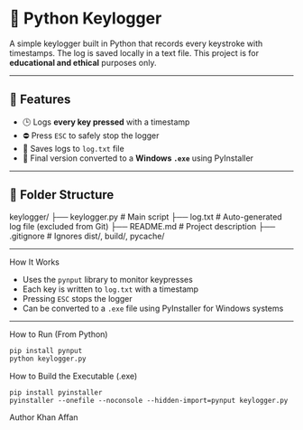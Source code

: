 # 🔐 Python Keylogger

A simple keylogger built in Python that records every keystroke with timestamps. The log is saved locally in a text file. This project is for **educational and ethical** purposes only.

---

## 📌 Features

- 🕒 Logs **every key pressed** with a timestamp
- ⛔ Press `ESC` to safely stop the logger
- 📝 Saves logs to `log.txt` file
- 🧊 Final version converted to a **Windows `.exe`** using PyInstaller

---

## 📂 Folder Structure

keylogger/
├── keylogger.py # Main script
├── log.txt # Auto-generated log file (excluded from Git)
├── README.md # Project description
├── .gitignore # Ignores dist/, build/, pycache/

---

 How It Works

- Uses the `pynput` library to monitor keypresses
- Each key is written to `log.txt` with a timestamp
- Pressing `ESC` stops the logger
- Can be converted to a `.exe` file using PyInstaller for Windows systems

---

How to Run (From Python)

```bash
pip install pynput
python keylogger.py
```
How to Build the Executable (.exe)
```
pip install pyinstaller
pyinstaller --onefile --noconsole --hidden-import=pynput keylogger.py
```
Author
Khan Affan 
